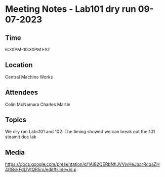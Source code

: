 # Meeting Notes - Lab101 dry run 09-07-2023

## Time
6:30PM-10:30PM EST
## Location
Central Machine Works

## Attendees
Colin McNamara
Charles Martin

## Topics

We dry ran Labs101 and 102. The timing showed we can break out the 101 steamit doc lab

## Media 
https://docs.google.com/presentation/d/1Ai82QERbNhJVVivHeJbarRcqaZH4GBskFdLlVtQR5ro/edit#slide=id.p
